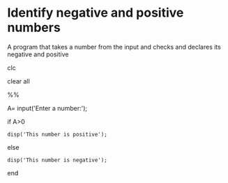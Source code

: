 # Identify negative and positive numbers
A program that takes a number from the input and checks and declares its negative and positive

clc

clear all

%%

A= input('Enter a number:');

if A>0

    disp('This number is positive');
    
else

    disp('This number is negative');
    
end
